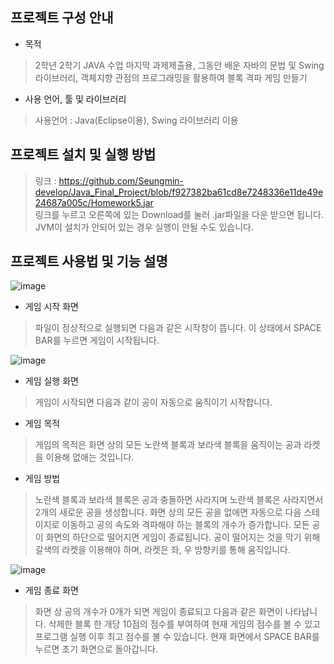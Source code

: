 ## 프로젝트 구성 안내
- 목적

>2학년 2학기 JAVA 수업 마지막 과제제출용, 그동안 배운 자바의 문법 및 Swing 라이브러리, 객체지향 관점의 프로그래밍을 활용하여 블록 격파 게임 만들기

- 사용 언어, 툴 및 라이브러리
>사용언어 : Java(Eclipse이용), Swing 라이브러리 이용

## 프로젝트 설치 및 실행 방법
> 링크 : https://github.com/Seungmin-develop/Java_Final_Project/blob/f927382ba61cd8e7248336e11de49e24687a005c/Homework5.jar <br>
> 링크를 누르고 오른쪽에 있는 Download를 눌러 .jar파일을 다운 받으면 됩니다.
> JVM이 설치가 안되어 있는 경우 실행이 안될 수도 있습니다.

## 프로젝트 사용법 및 기능 설명
![image](https://user-images.githubusercontent.com/39687846/145685361-9ecb2c68-8cd6-4502-8874-30ed1253461d.png) <br>
- 게임 시작 화면
>파일이 정상적으로 실행되면 다음과 같은 시작창이 뜹니다. 이 상태에서 SPACE BAR를 누르면 게임이 시작됩니다.<br>

![image](https://user-images.githubusercontent.com/39687846/145685417-d340b343-a45d-42c4-ac6f-908bf04a2ca8.png) <br>
- 게임 실행 화면
>게임이 시작되면 다음과 같이 공이 자동으로 움직이기 시작합니다. 
- 게임 목적
>게임의 목적은 화면 상의 모든 노란색 블록과 보라색 블록을 움직이는 공과 라켓을 이용해 없애는 것입니다.
- 게임 방법
>노란색 블록과 보라색 블록은 공과 충돌하면 사라지며 노란색 블록은 사라지면서 2개의 새로운 공을 생성합니다. 화면 상의 모든 공을 없애면 자동으로 다음 스테이지로 이동하고 공의 속도와 격파해야 하는 블록의 개수가 증가합니다.
>모든 공이 화면의 하단으로 떨어지면 게임이 종료됩니다.
>공이 떨어지는 것을 막기 위해 갈색의 라켓을 이용해야 하며, 라켓은 좌, 우 방향키를 통해 움직입니다.

![image](https://user-images.githubusercontent.com/39687846/145685530-8abc97fa-ba9b-441d-90f2-89ac285bb4b1.png)<br>
- 게임 종료 화면
>화면 상 공의 개수가 0개가 되면 게임이 종료되고 다음과 같은 화면이 나타납니다. 삭제한 블록 한 개당 10점의 점수를 부여하여 현재 게임의 점수를 볼 수 있고
>프로그램 실행 이후 최고 점수를 볼 수 있습니다. 현재 화면에서 SPACE BAR를 누르면 초기 화면으로 돌아갑니다.
